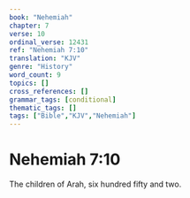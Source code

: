 ```yaml
---
book: "Nehemiah"
chapter: 7
verse: 10
ordinal_verse: 12431
ref: "Nehemiah 7:10"
translation: "KJV"
genre: "History"
word_count: 9
topics: []
cross_references: []
grammar_tags: [conditional]
thematic_tags: []
tags: ["Bible","KJV","Nehemiah"]
---
```


# Nehemiah 7:10

The children of Arah, six hundred fifty and two.
